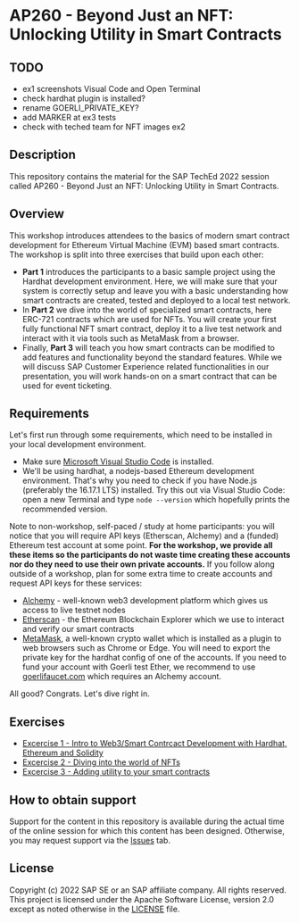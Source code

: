# AP260 - Beyond Just an NFT: Unlocking Utility in Smart Contracts

## TODO
- ex1 screenshots Visual Code and Open Terminal
- check hardhat plugin is installed?
- rename GOERLI_PRIVATE_KEY?
- add MARKER at ex3 tests
- check with teched team for NFT images ex2

## Description

This repository contains the material for the SAP TechEd 2022 session called AP260 - Beyond Just an NFT: Unlocking Utility in Smart Contracts.  

## Overview

This workshop introduces attendees to the basics of modern smart contract development for Ethereum Virtual Machine (EVM) based smart contracts. The workshop is split into three exercises that build upon each other:

- **Part 1** introduces the participants to a basic sample project using the Hardhat development environment. Here, we will make sure that your system is correctly setup and leave you with a basic understanding how smart contracts are created, tested and deployed to a local test network. 
- In **Part 2** we dive into the world of specialized smart contracts, here ERC-721 contracts which are used for NFTs. You will create your first fully functional NFT smart contract, deploy it to a live test network and interact with it via tools such as MetaMask from a browser. 
- Finally, **Part 3** will teach you how smart contracts can be modified to add features and functionality beyond the standard features. While we will discuss SAP Customer Experience related functionalities in our presentation, you will work hands-on on a smart contract that can be used for event ticketing.  

## Requirements
Let's first run through some requirements, which need to be installed in your local development environment. 
- Make sure [Microsoft Visual Studio Code](https://code.visualstudio.com/) is installed. 
- We'll be using hardhat, a nodejs-based Ethereum development environment. That's why you need to check if you have Node.js (preferably the 16.17.1 LTS) installed. Try this out via Visual Studio Code: open a new Terminal and type `node --version` which hopefully prints the recommended version.

Note to non-workshop, self-paced / study at home participants: you will notice that you will require API keys (Etherscan, Alchemy) and a (funded) Ethereum test account at some point. **For the workshop, we provide all these items so the participants do not waste time creating these accounts nor do they need to use their own private accounts.** If you follow along outside of a workshop, plan for some extra time to create accounts and request API keys for these services:

- [Alchemy](https://www.alchemy.com/) - well-known web3 development platform which gives us access to live testnet nodes
- [Etherscan](https://etherscan.io/) - the Ethereum Blockchain Explorer which we use to interact and verify our smart contracts
- [MetaMask](https://metamask.io/), a well-known crypto wallet which is installed as a plugin to web browsers such as Chrome or Edge. You will need to export the private key for the hardhat config of one of the accounts. If you need to fund your account with Goerli test Ether, we recommend to use [goerlifaucet.com](https://goerlifaucet.com/) which requires an Alchemy account. 

All good? Congrats. Let's dive right in.

## Exercises

- [Excercise 1 - Intro to Web3/Smart Contrcact Development with Hardhat, Ethereum and Solidity](exercises/ex1/)
- [Excercise 2 - Diving into the world of NFTs](exercises/ex2/)
- [Excercise 3 - Adding utility to your smart contracts](exercises/ex3/)
    
## How to obtain support

Support for the content in this repository is available during the actual time of the online session for which this content has been designed. Otherwise, you may request support via the [Issues](../../issues) tab.

## License
Copyright (c) 2022 SAP SE or an SAP affiliate company. All rights reserved. This project is licensed under the Apache Software License, version 2.0 except as noted otherwise in the [LICENSE](LICENSES/Apache-2.0.txt) file.
